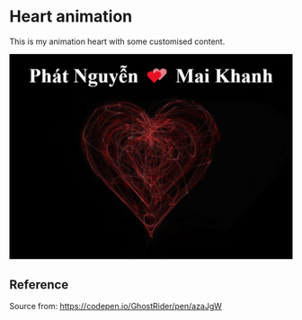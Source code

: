 # Heart animation

This is my animation heart with some customised content.

![Screenshot](./screenshot.jpg)

## Reference

Source from: https://codepen.io/GhostRider/pen/azaJgW